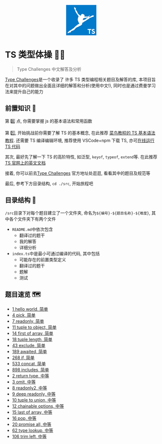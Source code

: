 <div align="center" id="top"> 
  <img width="100" src="img/ts-logo.jpg" alt="TS Logo" />
</div>

# TS 类型体操 🤸‍♂️

> Type Challenges 中文解答及分析

[Type Challenges](https://github.com/type-challenges/type-challenges)是一个收录了
许多 TS 类型编程相关题目及解答的库, 本项目旨在对其中的问题做出全面且详细的解答和分析(使用中文!),
同时也是通过费曼学习法来提升自己的能力

## 前置知识 🚩

第 0️⃣ 点, 你需要掌握 js 的基本语法和常用函数

第 1️⃣, 开始挑战前你需要了解 TS 的基本概念, 在此推荐
[菜鸟教程的 TS 基本语法教程](https://www.runoob.com/typescript/ts-tutorial.html).
还需要 TS 编译编辑环境, 推荐使用 VSCode+npm 下载 TS,
亦可[在线运行 TS 代码](https://www.tslang.cn/play/index.html)

其次, 最好先了解一下 TS 的高阶特性, 如泛型, `keyof`, `typeof`, `extend`等.
在此推荐[TS 官网上的英文文档](https://www.typescriptlang.org/docs/handbook/2/types-from-types.html)

接着, 你可以前去[Type Challenges](https://github.com/type-challenges/type-challenges)
官方地址处逛逛, 看看其中的题目及规范等

最后, 参考下方目录结构, `cd ./src`, 开始旅程吧

## 目录结构 🌳

`/src`目录下对每个题目建立了一个文件夹, 命名为`${编号}-${题目名称}-${难度}`, 其中各个文件夹下有两个文件

- `README.md`中依次包含
  - 翻译过的题干
  - 我的解答
  - 详细分析
- `index.ts`中是最小可通过编译的代码, 其中包括
  - 可能存在的前置类型定义
  - 翻译过的题干
  - 题解
  - 测试

## 题目速览 🗺

- [1 hello world, 简单](src/0001-HelloWorld-easy)
- [4 pick, 简单](src/0004-Pick-easy)
- [7 readonly, 简单](src/0007-Readonly-easy)
- [11 tuple to object, 简单](src/0011-TupleToObject-easy)
- [14 first of array, 简单](src/0014-FirstOfArray-easy)
- [18 tuple length, 简单](src/0018-TupleLength-easy)
- [43 exclude, 简单](src/0043-Exclude-easy)
- [189 awaited, 简单](src/0189-Awaited-easy)
- [268 if, 简单](src/0268-If-easy)
- [533 concat, 简单](src/0533-Concat-easy)
- [898 includes, 简单](src/0898-Includes-easy)
- [2 return type, 中等](src/0002-ReturnType-medium)
- [3 omit, 中等](src/0003-Omit-medium)
- [8 readonly2, 中等](src/0008-Readonly2-medium)
- [9 deep readonly, 中等](src/0009-DeepReadonly-medium)
- [10 tuple to union, 中等](src/0010-TupleToUnion-medium)
- [12 chainable options, 中等](src/0012-ChainableOptions-medium)
- [15 last of array, 中等](src/0015-LastOfArray-medium)
- [16 pop, 中等](src/0016-Pop-medium)
- [20 promise all, 中等](src/0020-PromiseAll-medium)
- [62 type lookup, 中等](src/0062-TypeLookup-medium)
- [106 trim left, 中等](src/0106-TrimLeft-medium)
